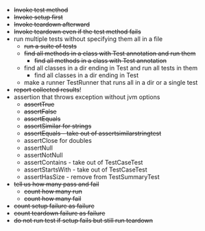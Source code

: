 - ~~Invoke test method~~
- ~~Invoke setup first~~
- ~~Invoke teardown afterward~~
- ~~Invoke teardown even if the test method fails~~
- run multiple tests without specifying them all in a file
  - ~~run a suite of tests~~
  - ~~find all methods in a class with Test annotation and run them~~
    - ~~find all methods in a class with Test annotation~~
  - find all classes in a dir ending in Test and run all tests in them
    - find all classes in a dir ending in Test 
  - make a runner TestRunner that runs all in a dir or a single test
- ~~report collected results~~!
- assertion that throws exception without jvm options
  - ~~assertTrue~~
  - ~~assertFalse~~
  - ~~assertEquals~~
  - ~~assertSimilar for strings~~
  - ~~assertEquals - take out of assertsimilarstringtest~~
  - assertClose for doubles
  - assertNull
  - assertNotNull
  - assertContains - take out of TestCaseTest
  - assertStartsWith - take out of TestCaseTest
  - assertHasSize - remove from TestSummaryTest
- ~~tell us how many pass and fail~~
  - ~~count how many run~~ 
  - ~~count how many fail~~
- ~~count setup failure as failure~~
- ~~count teardown failure as failure~~
- ~~do not run test if setup fails but still run teardown~~
